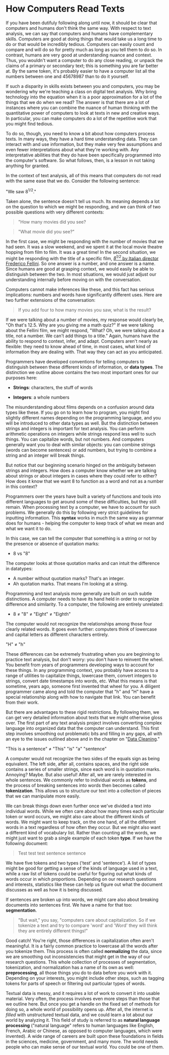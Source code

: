 # How Computers Read Texts

If you have been dutifuly following along until now, it should be clear that computers and humans don't think the same way.  With respect to text analysis, we can say that computers and humans have complementary skills. Computers are good at doing things that would take us a long time to do or that would be incredibly tedious. Computers can easily count and compare and will do so for pretty much as long as you tell them to do so. In contrast, humans are very good at understanding nuance and context. Thus, you wouldn't want a computer to do any close reading, or unpack the claims of a primary or secondary text; this is something you are far better at. By the same token, it's probably easier to have a computer list all the numbers between one and 45678987 than to do it yourself.

If such a disparity in skills exists between you and computers, you may be wondering why we're teaching a class on digital text analysis. Why bring technology into the equation when it is a poor approximation for a lot of the things that we do when we read? The answer is that there are a lot of instances where you can combine the nuance of human thinking with the quantitative power of computers to look at texts in new and creative ways. In particular, you can make computers do a lot of the repetitive work that you might find tedious.

To do so, though, you need to know a bit about how computers process texts. In many ways, they have a hard time understanding data. They can interact with and use information, but they make very few assumptions and even fewer interpretations about what they're working with. Any interpretative abilities that they do have been specifically programmed into the computer's software. So what follows, then, is a lesson in not taking anything for granted.

In the context of text analysis, all of this means that computers do not read with the same ease that we do. Consider the following sentence:

"We saw 8<sup>1/2</sup>."

Taken alone, the sentence doesn't tell us much. Its meaning depends a lot on the question to which we might be responding, and we can think of two possible questions with very different contexts:

> "How many movies did you see?

> "What movie did you see?"

In the first case, we might be responding with the number of movies that we had seen. It was a slow weekend, and we spent it at the local movie theatre hopping from film to film. It was a great time! In the second situation, we might be responding with the title of a specific film, [*8<sup>1/2</sup>* by Italian director Frederico Fellini](https://en.wikipedia.org/wiki/8%C2%BD). So one answer is a number, and one answer is a name. Since humans are good at grasping context, we would easily be able to distinguish between the two. In most situations, we would just adjust our understanding internally before moving on with the conversation. 

Computers cannot make inferences like these, and this fact has serious implications: numbers and words have significantly different uses. Here are two further extensions of the conversation:

> If you add four to how many movies you saw, what is the result?

If we were talking about a number of movies, my response would clearly be, "Oh that's 12.5. Why are you giving me a math quiz?" If we were talking about the Fellini film, we might respond, "What? Oh, we were talking about a title, not a number. We can't add things to a title." Again, humans have the ability to respond to context, infer, and adapt. Computers aren't nearly as flexible: they need to know ahead of time, in most cases, what kind of information they are dealing with. That way they can act as you anticipated.

Programmers have developed conventions for telling computers to distinguish between these different kinds of information, or **data types**. The distinction we outline above contains the two most important ones for our purposes here:

* **Strings**: characters, the stuff of words

* **Integers**: a whole numbers

The misunderstanding about films depends on a confusion around data types like these. If you go on to learn how to program, you might find slightly different names depending on the programming language, and you will be introduced to other data types as well. But the distinction between strings and integers is important for text analysis. You can perform arithmetic operations on integers while strings respond less well to such things. You can capitalize words, but not numbers. And computers generally want you to deal with similar objects: you can combine strings (words can become sentences) or add numbers, but trying to combine a string and an integer will break things. 

But notice that our beginning scenario hinged on the ambiguity between strings and integers. How does a computer know whether we are talking about strings or about integers in cases where they could refer to either? How does it know that we want 8 to function as a word and not as a number in this context?

Programmers over the years have built a variety of functions and tools into different languages to get around some of these difficulties, but they still remain. When processing text by a computer, we have to account for such problems. We generally do this by following very strict guidelines for inputting information. This **syntax** works in much the same way as grammar does for humans - helping the computer to keep track of what we mean and what we want it to do. 

In this case, we can tell the computer that something is a string or not by the presence or absence of quotation marks:

* 8 vs "8"

The computer looks at those quotation marks and can intuit the difference in datatypes: 

* A number without quotation marks? That's an integer. 
* Ah quotation marks. That means I'm looking at a string.

Programming and text analysis more generally are built on such subtle distinctions. A computer needs to have its hand held in order to recognize difference and similarity. To a computer, the following are entirely unrelated:

* 8 ≠ "8" ≠ "Eight" ≠ "Eighth"

The computer would not recognize the relationships among those four clearly related words. It goes even further: computers think of lowercase and capital letters as different characters entirely. 

"H" ≠ "h"

These differences can be extremely frustrating when you are beginning to practice text analysis, but don't worry: you don't have to reinvent the wheel. You benefit from years of programmers developing ways to account for these things. In any programming context, you probably have access to a range of utilities to capitalize things, lowercase them, convert integers to strings, convert date timestamps into words, etc. What this means is that sometime, years ago, someone first invented that wheel for you. A diligent programmer came along and told the computer that "h" and "H" have a special relationship along with how to navigate that link. You can benefit from their work.

But there are advantages to these rigid restrictions. By following them, we can get very detailed information about texts that we might otherwise gloss over. The first part of any text analysis project involves converting complex language into organized data that the computer can understand. This first step involves smoothing out problematic bits and filling in any gaps, all with an eye to the issues outlined above and in the chapter on "[Data Cleaning](/data-cleaning.md)."

"This is a sentence" ≠ "This" "is" "a" "sentence"

A computer would not recognize the two sides of the equals sign as being equivalent. The left side, after all, contains spaces, and the right side contains a series of smaller strings, since each word is in quotation marks. Annoying? Maybe. But also useful! After all, we are rarely interested in whole sentences. We commonly refer to individual words as **tokens**, and the process of breaking sentences into words then becomes called **tokenization**. This allows us to structure our text into a collection of pieces that we can manipulate more easily. 

We can break things down even further once we've divided a text into individual words. While we often care about how many times each particular token or word occurs, we might also care about the different kinds of words. We might want to keep track, on the one hand, of all the different words in a text regardless of how often they occur. But we might also want a different kind of vocabulary list. Rather than counting all the words, we might just want to grab a single example of each token **type**. If we have the following document:

> Test test test sentence sentence

We have five tokens and two types ('test' and 'sentence'). A list of types might be good for getting a sense of the kinds of language used in a text, while a raw list of tokens could be useful for figuring out what kinds of words occur in which proportions. Depending on our research questions and interests, statistics like these can help us figure out what the document discusses as well as how it is being discussed.

If sentences are broken up into words, we might care also about breaking documents into sentences first. We have a name for that too: **segmentation**.

> "But wait," you say, "computers care about capitalization. So if we tokenize a text and try to compare 'word' and 'Word' they will think they are entirely different things!" 

Good catch! You're right, those differences in capitalization often aren't meaningful. It is a fairly common practice to lowercase all the words after you tokenize them. This process is often called **normalizing** the data, since we are smoothing out inconsistencies that might get in the way of our research questions. This whole collection of processes of segmentation, tokenization, and normalization has a name of its own as well: **preprocessing**, all those things you do to data before you work with it. Depending on your interests, you might include other steps, such as tagging tokens for parts of speech or filtering out particular types of words.

Textual data is messy, and it requires a lot of work to convert it into usable material. Very often, the process involves even more steps than those that we outline here. But once you get a handle on the fixed set of methods for doing so, a whole world of possibility opens up. After all, the internet is *filled* with unstructured textual data, and we could learn a lot about our world by analyzing it. This field of study is referred to as **natural language processing** ("natural language" refers to human languages like English, French, Arabic or Chinese, as opposed to computer languages, which were invented). A wide range of careers are built upon these foundations in fields in the sciences, medicine, government, and many more. The world needs people who can make sense of our textual world. You could be one of them.
